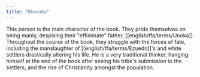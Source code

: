 ```yaml
---
title: "Okwonko"
---
```

This person is the main character of the book. They pride themselves on being manly, despising their "effiminate" father, [[english/tfa/terms/Unoka]]. Throughout the course of the book, they struggle with the forces of fate, including the manslaughter of [[english/tfa/terms/Ezuedo]]'s and white settlers drastically altering his life. He is a very traditional thinker, hanging himself at the end of the book after seeing his tribe's submission to the settlers, and the rise of Christianity amongst the population.